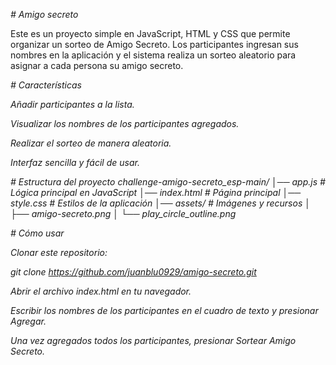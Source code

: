 <em> # Amigo secreto </em>

Este es un proyecto simple en JavaScript, HTML y CSS que permite organizar un sorteo de Amigo Secreto.
Los participantes ingresan sus nombres en la aplicación y el sistema realiza un sorteo aleatorio para asignar a cada persona su amigo secreto.

<em> # Características <em> 

Añadir participantes a la lista.

Visualizar los nombres de los participantes agregados.

Realizar el sorteo de manera aleatoria.

Interfaz sencilla y fácil de usar.

<em> # Estructura del proyecto <em> 
challenge-amigo-secreto_esp-main/
│── app.js            # Lógica principal en JavaScript
│── index.html        # Página principal
│── style.css         # Estilos de la aplicación
│── assets/           # Imágenes y recursos
│    ├── amigo-secreto.png
│    └── play_circle_outline.png

<em> # Cómo usar <em> 

Clonar este repositorio:

git clone https://github.com/juanblu0929/amigo-secreto.git


Abrir el archivo index.html en tu navegador.

Escribir los nombres de los participantes en el cuadro de texto y presionar Agregar.

Una vez agregados todos los participantes, presionar Sortear Amigo Secreto.
